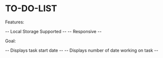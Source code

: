 # TO-DO-LIST

Features:

-- Local Storage Supported --
-- Responsive --

Goal:

-- Displays task start date --
-- Displays number of date working on task --
